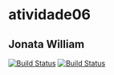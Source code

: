 # atividade06

## Jonata William



[![Build Status](https://travis-ci.org/jonatawilliam/atividade06.svg)](https://travis-ci.org/jonatawilliam/atividade06)
[![Build Status](https://sonarcloud.io/api/project_badges/quality_gate?project=jonatawilliam%3Aatividade06)](https://sonarcloud.io/dashboard?id=com.jonatawilliam%3Aatividade06)

